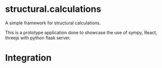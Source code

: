 # structural.calculations
A simple framework for structural calculations.

This is a prototype application done to showcase the use of sympy, React, threejs with python flask server.

# Integration
